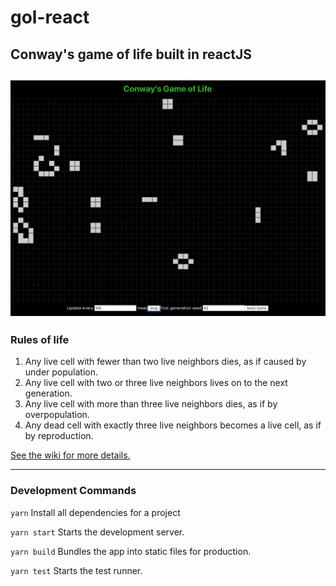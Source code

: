 # gol-react
## Conway's game of life built in reactJS
![Game Image](gol.png?raw=true "Game of life")
------------
### Rules of life
1. Any live cell with fewer than two live neighbors dies, as if caused by under population.
2. Any live cell with two or three live neighbors lives on to the next generation.
3. Any live cell with more than three live neighbors dies, as if by overpopulation.
4. Any dead cell with exactly three live neighbors becomes a live cell, as if by reproduction.

[See the wiki for more details.](https://en.wikipedia.org/wiki/Conway%27s_Game_of_Life)

-----------
### Development Commands 

`yarn`
  Install all dependencies for a project

`yarn start`
  Starts the development server.

`yarn build`
  Bundles the app into static files for production.

`yarn test`
  Starts the test runner.
